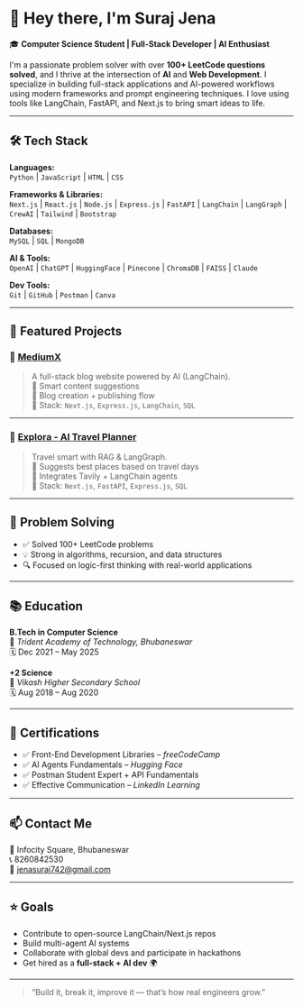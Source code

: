 # 👋 Hey there, I'm Suraj Jena

🎓 **Computer Science Student | Full-Stack Developer | AI Enthusiast**

I'm a passionate problem solver with over **100+ LeetCode questions solved**, and I thrive at the intersection of **AI** and **Web Development**. I specialize in building full-stack applications and AI-powered workflows using modern frameworks and prompt engineering techniques. I love using tools like LangChain, FastAPI, and Next.js to bring smart ideas to life.

---

## 🛠️ Tech Stack

**Languages:**  
`Python` | `JavaScript` | `HTML` | `CSS`

**Frameworks & Libraries:**  
`Next.js` | `React.js` | `Node.js` | `Express.js` | `FastAPI` | `LangChain` | `LangGraph` | `CrewAI` | `Tailwind` | `Bootstrap`

**Databases:**  
`MySQL` | `SQL` | `MongoDB`

**AI & Tools:**  
`OpenAI` | `ChatGPT` | `HuggingFace` | `Pinecone` | `ChromaDB` | `FAISS` | `Claude`

**Dev Tools:**  
`Git` | `GitHub` | `Postman` | `Canva`

---

## 🚀 Featured Projects

### 🔹 [MediumX](https://github.com/jenasuraj/MediumX)
> A full-stack blog website powered by AI (LangChain).  
🧠 Smart content suggestions  
📝 Blog creation + publishing flow  
🧩 Stack: `Next.js`, `Express.js`, `LangChain`, `SQL`

---

### 🔹 [Explora - AI Travel Planner](https://github.com/jenasuraj/Ai-TravelPlanner-app)
> Travel smart with RAG & LangGraph.  
📍 Suggests best places based on travel days  
🧠 Integrates Tavily + LangChain agents  
🧩 Stack: `Next.js`, `FastAPI`, `Express.js`, `SQL`

---

## 🧠 Problem Solving

- ✅ Solved 100+ LeetCode problems  
- 💡 Strong in algorithms, recursion, and data structures  
- 🔍 Focused on logic-first thinking with real-world applications

---

## 📚 Education

**B.Tech in Computer Science**  
📍 *Trident Academy of Technology, Bhubaneswar*  
🗓️ Dec 2021 – May 2025

**+2 Science**  
📍 *Vikash Higher Secondary School*  
🗓️ Aug 2018 – Aug 2020

---

## 📜 Certifications

- ✅ Front-End Development Libraries – *freeCodeCamp*
- ✅ AI Agents Fundamentals – *Hugging Face*
- ✅ Postman Student Expert + API Fundamentals
- ✅ Effective Communication – *LinkedIn Learning*

---

## 📫 Contact Me

📍 Infocity Square, Bhubaneswar  
📞 8260842530  
📧 [jenasuraj742@gmail.com](mailto:jenasuraj742@gmail.com)

---

## ⭐ Goals

- Contribute to open-source LangChain/Next.js repos  
- Build multi-agent AI systems  
- Collaborate with global devs and participate in hackathons  
- Get hired as a **full-stack + AI dev** 🌍

---

> “Build it, break it, improve it — that’s how real engineers grow.”

